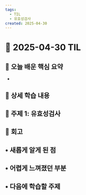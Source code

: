 ```yaml
---
tags:
  - TIL
  - 유효성검사
created: 2025-04-30
---
```


# 📘 2025-04-30 TIL

## 📌 오늘 배운 핵심 요약
-  

## 🧠 상세 학습 내용

## 📍 주제 1: 유효성검사


## **💭 회고**

• **새롭게 알게 된 점**
- 

• **어렵게 느껴졌던 부분**
- 
• **다음에 학습할 주제**
-  